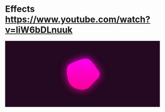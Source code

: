 # Effects https://www.youtube.com/watch?v=liW6bDLnuuk
<p align="center">
  <img src="preview.png" alt="preview del proyecto" width="600">
</p>